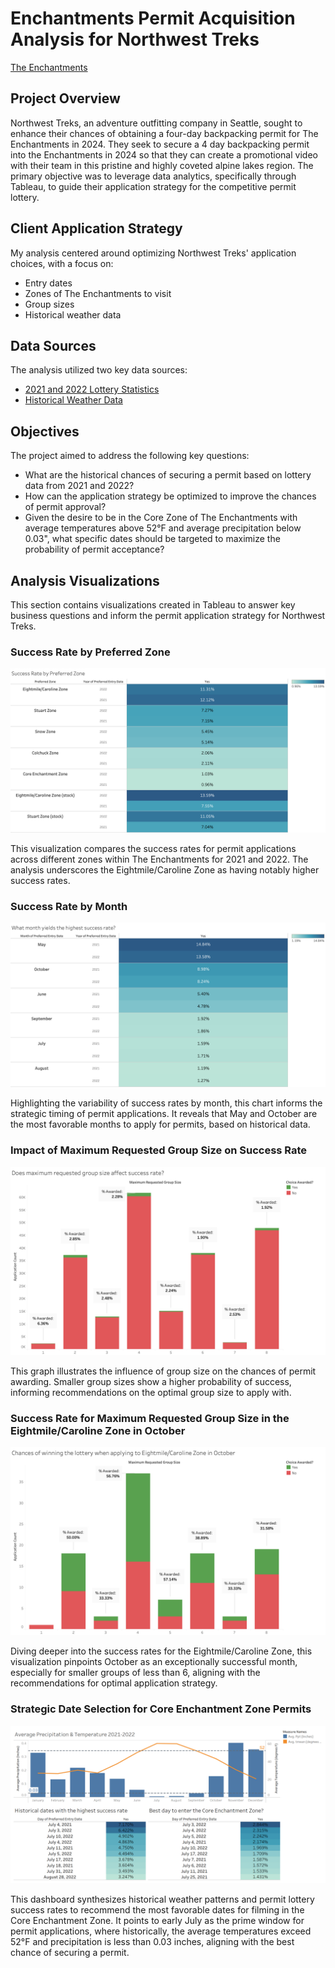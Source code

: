 # Enchantments Permit Acquisition Analysis for Northwest Treks

[The Enchantments](https://github.com/nickyongth/images-/blob/main/The%20Enchantments.jpeg)

## Project Overview

Northwest Treks, an adventure outfitting company in Seattle, sought to enhance their chances of obtaining a four-day backpacking permit for The Enchantments in 2024. They seek to secure a 4 day backpacking permit into the Enchantments in 2024 so that they can create a promotional video with their team in this pristine and highly coveted alpine lakes region. The primary objective was to leverage data analytics, specifically through Tableau, to guide their application strategy for the competitive permit lottery.


## Client Application Strategy

My analysis centered around optimizing Northwest Treks' application choices, with a focus on:
- Entry dates
- Zones of The Enchantments to visit
- Group sizes
- Historical weather data

## Data Sources

The analysis utilized two key data sources:
- [2021 and 2022 Lottery Statistics](https://www.fs.usda.gov/detail/okawen/passes-permits/recreation/?cid=fsbdev3_053607)
- [Historical Weather Data](https://prism.oregonstate.edu/explorer/)

## Objectives

The project aimed to address the following key questions:
- What are the historical chances of securing a permit based on lottery data from 2021 and 2022?
- How can the application strategy be optimized to improve the chances of permit approval?
- Given the desire to be in the Core Zone of The Enchantments with average temperatures above 52°F and average precipitation below 0.03", what specific dates should be targeted to maximize the probability of permit acceptance?

## Analysis Visualizations

This section contains visualizations created in Tableau to answer key business questions and inform the permit application strategy for Northwest Treks.

### Success Rate by Preferred Zone

![Success Rate by Preferred Zone](https://github.com/nickyongth/images-/blob/main/%25%20Awarded%20by%20Preferred%20Zone.png)

This visualization compares the success rates for permit applications across different zones within The Enchantments for 2021 and 2022. The analysis underscores the Eightmile/Caroline Zone as having notably higher success rates.

### Success Rate by Month

![Success Rate by Month](https://github.com/nickyongth/images-/blob/main/%25%20Awarded%20by%20Preferred%20Entry%20Month.png)

Highlighting the variability of success rates by month, this chart informs the strategic timing of permit applications. It reveals that May and October are the most favorable months to apply for permits, based on historical data.

### Impact of Maximum Requested Group Size on Success Rate

![Impact of Maximum Requested Group Size on Success Rate](https://github.com/nickyongth/images-/blob/main/%25%20Awarded%20by%20Maximum%20Requested%20Group%20Size.png)

This graph illustrates the influence of group size on the chances of permit awarding. Smaller group sizes show a higher probability of success, informing recommendations on the optimal group size to apply with.

### Success Rate for Maximum Requested Group Size in the Eightmile/Caroline Zone in October

![Success Rate for Maximum Requested Group Size in the Eightmile/Caroline Zone in October](https://github.com/nickyongth/images-/blob/main/%25%20Awarded%20by%20Maximum%20Requested%20Group%20Size%20in%20EightmileCaroline%20Zone%20in%20October.png)

Diving deeper into the success rates for the Eightmile/Caroline Zone, this visualization pinpoints October as an exceptionally successful month, especially for smaller groups of less than 6, aligning with the recommendations for optimal application strategy.

### Strategic Date Selection for Core Enchantment Zone Permits

![Strategic Date Selection for Core Enchantment Zone Permits](https://github.com/nickyongth/images-/blob/main/Presentation%20Dashboard.png)

This dashboard synthesizes historical weather patterns and permit lottery success rates to recommend the most favorable dates for filming in the Core Enchantment Zone. It points to early July as the prime window for permit applications, where historically, the average temperatures exceed 52°F and precipitation is less than 0.03 inches, aligning with the best chance of securing a permit.

